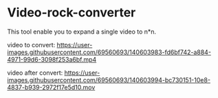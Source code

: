 # Video-rock-converter
This tool enable you to expand a single video to n*n.

video to convert:
https://user-images.githubusercontent.com/69560693/140603983-fd6bf742-a884-4971-99d6-3098f253a6bf.mp4

video after convert:
https://user-images.githubusercontent.com/69560693/140603994-bc730151-10e8-4837-b939-2972f17e5d10.mov

